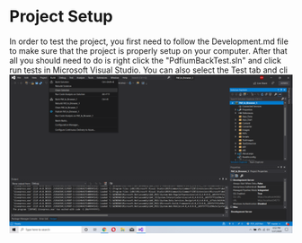 # Project Setup

In order to test the project, you first need to follow the Development.md file to make sure that the project is properly setup on your computer.
After that all you should need to do is right click the "PdfiumBackTest.sln" and click run tests in Microsoft Visual Studio. You can also select the Test tab and cli
![Solution Explorer](https://github.com/Brysonleeward/PDF-In-Browser-Rendering/blob/master/Auxiliary%20Files/CleanSolution.png)

